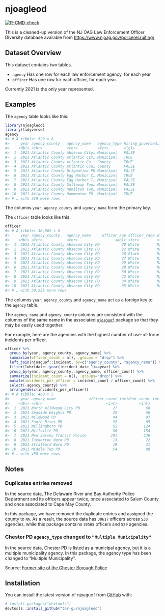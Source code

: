 
<!-- README.md is generated from README.Rmd. Please edit that file -->

# njoagleod

<!-- badges: start -->

[![R-CMD-check](https://github.com/tor-gu/njoagleod/workflows/R-CMD-check/badge.svg)](https://github.com/tor-gu/njoagleod/actions)
<!-- badges: end -->

This is a cleaned-up version of the NJ OAG Law Enforcement Officer
Diversity database available from
<https://www.njoag.gov/policerecruiting/>

## Dataset Overview

This dataset contains two tables.

-   `agency` Has one row for each law enforcement agency, for each year
-   `officer` Has one row for each officer, for each year.

Currently 2021 is the only year represented.

## Examples

The `agency` table looks like this:

``` r
library(njoagleod)
library(tidyverse)
agency
#> # A tibble: 529 × 6
#>     year agency_county   agency_name   agency_type hiring_governed… municipality
#>    <dbl> <chr>           <chr>         <fct>       <lgl>            <chr>       
#>  1  2021 Atlantic County Absecon City… Municipal   FALSE            Absecon city
#>  2  2021 Atlantic County Atlantic Cit… Municipal   TRUE             Atlantic Ci…
#>  3  2021 Atlantic County Atlantic Co … County      TRUE             <NA>        
#>  4  2021 Atlantic County Atlantic Cou… County      FALSE            <NA>        
#>  5  2021 Atlantic County Brigantine PD Municipal   FALSE            Brigantine …
#>  6  2021 Atlantic County Egg Harbor C… Municipal   TRUE             Egg Harbor …
#>  7  2021 Atlantic County Egg Harbor T… Municipal   FALSE            Egg Harbor …
#>  8  2021 Atlantic County Galloway Twp… Municipal   FALSE            Galloway to…
#>  9  2021 Atlantic County Hamilton Twp… Municipal   FALSE            Hamilton to…
#> 10  2021 Atlantic County Hammonton PD  Municipal   TRUE             Hammonton t…
#> # … with 519 more rows
```

The columns `year`, `agency_county` and `agency_name` form the primary
key.

The `officer` table looks like this.

``` r
officer
#> # A tibble: 30,565 × 6
#>     year agency_county   agency_name     officer_age officer_race officer_gender
#>    <dbl> <fct>           <chr>                 <dbl> <fct>        <fct>         
#>  1  2021 Atlantic County Absecon City PD          20 White        Male          
#>  2  2021 Atlantic County Absecon City PD          22 White        Male          
#>  3  2021 Atlantic County Absecon City PD          26 Black        Male          
#>  4  2021 Atlantic County Absecon City PD          27 White        Male          
#>  5  2021 Atlantic County Absecon City PD          29 White        Male          
#>  6  2021 Atlantic County Absecon City PD          29 White        Male          
#>  7  2021 Atlantic County Absecon City PD          30 White        Male          
#>  8  2021 Atlantic County Absecon City PD          32 White        Male          
#>  9  2021 Atlantic County Absecon City PD          34 White        Male          
#> 10  2021 Atlantic County Absecon City PD          35 White        Male          
#> # … with 30,555 more rows
```

The columns `year`, `agency_county` and `agency_name` act as a foreign
key to the `agency` table.

The `agency_name` and `agency_county` columns are consistent with the
columns of the same name in the associated
[`njoaguof`](https://github.com/tor-gu/njoaguof) package so that they
may be easily used together.

For example, here are the agencies with the highest number of
use-of-force incidents per officer.

``` r
officer %>% 
  group_by(year, agency_county, agency_name) %>%
  summarize(officer_count = n(), .groups = "drop") %>%
  left_join(njoaguof::incident, by=c("agency_county", "agency_name")) %>%
  filter(lubridate::year(incident_date_1)==year) %>%
  group_by(year, agency_county, agency_name, officer_count) %>%
  summarize(incident_count = n(), .groups="drop") %>%
  mutate(incidents_per_officer = incident_count / officer_count) %>%
  select(-agency_county) %>%
  arrange(desc(incidents_per_officer))
#> # A tibble: 468 × 5
#>     year agency_name               officer_count incident_count incidents_per_o…
#>    <dbl> <chr>                             <int>          <int>            <dbl>
#>  1  2021 North Wildwood City PD               27             68             2.52
#>  2  2021 Seaside Heights PD                   25             56             2.24
#>  3  2021 Wildwood PD                          44             97             2.20
#>  4  2021 South River PD                       32             65             2.03
#>  5  2021 Willingboro PD                       62            124             2   
#>  6  2021 Millville PD                         80            154             1.92
#>  7  2021 New Jersey Transit Police           301            536             1.78
#>  8  2021 Tuckerton Boro PD                    13             22             1.69
#>  9  2021 Stratford Boro PD                    19             31             1.63
#> 10  2021 Middle Twp PD                        54             88             1.63
#> # … with 458 more rows
```

## Notes

### Duplicates entries removed

In the source data, The Delaware River and Bay Authority Police
Department and its officers appear twice, once associated to Salem
County and once associated to Cape May County.

In this package, we have removed the duplicate entries and assigned the
county to `NA`. As a result, the source data has `30617` officers across
`530` agencies, while this package contains `30565` officers and `529`
agencies.

### Chester PD `agency_type` changed to `"Multiple Municipality"`

In the source data, Chester PD is listed as a municipal agency, but it
is a multiple municipality agency. In this package, the agency type has
been changed to “Multiple Municipality”.

Source: [Former site of the Chester Borough
Police](https://chesterborough.org/departments/chester-borough-police/)

## Installation

You can install the latest version of njoaguof from
[GitHub](https://github.com/) with:

``` r
# install.packages("devtools")
devtools::install_github("tor-gu/njoagleod")
```
